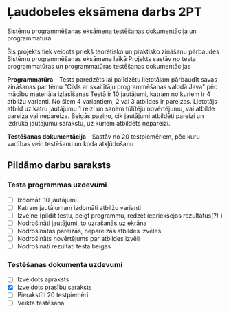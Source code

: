 # Ļaudobeles eksāmena darbs 2PT
Sistēmu programmēšanas eksāmena testēšanas dokumentācija un programmatūra

Šis projekts tiek veidots priekš teorētisko un praktisko zināšanu pārbaudes Sistēmu programmēšanas eksāmena laikā
Projekts sastāv no testa programmatūras un programmatūras testēšanas dokumentācijas

**Programmatūra** - Tests paredzēts lai palīdzētu lietotājam pārbaudīt savas zināšanas par tēmu "Cikls ar skaitītāju programmēšanas
valodā Java" pēc mācību materiāla izlasīšanas 
Testā ir 10 jautājumi, katram no kuriem ir 4 atbilžu varianti. No šiem 4 variantiem, 2 vai 3 atbildes ir pareizas. 
Lietotājs atbild uz katru jautājumu 1 reizi un saņem tūlītēju novērtējumu, vai atbilde pareiza vai
nepareiza. Beigās paziņo, cik jautājumi atbildēti pareizi un izdrukā jautājumu sarakstu, uz kuriem
atbildēts nepareizi.

**Testēšanas dokumentācija** - Sastāv no 20 testpiemēriem, pēc kuru vadības veic testēšanu un koda atkļūdošanu

## Pildāmo darbu saraksts
### Testa programmas uzdevumi
- [ ] Izdomāti 10 jautājumi
- [ ] Katram jautājumam izdomāti atbilžu varianti
- [ ] Izvēlne (pildīt testu, beigt programmu, redzēt iepriekšējos rezultātus(?) )
- [ ] Nodrošināti jautājumi, to uzrašanās uz ekrāna
- [ ] Nodrošinātas pareizās, nepareizās atbildes izvēles
- [ ] Nodrošināts novērtējums par atbildes izvēli
- [ ] Nodrošināti rezultāti testa beigās
### Testēšanas dokumenta uzdevumi
- [ ] Izveidots apraksts
- [x] Izveidots prasību saraksts
- [ ] Pierakstīti 20 testpiemēri
- [ ] Veikta testēšana
